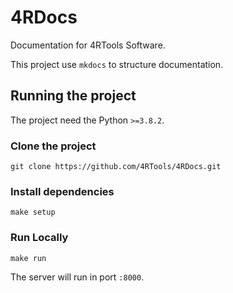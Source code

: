 # 4RDocs
Documentation for 4RTools Software.

This project use `mkdocs` to structure documentation.

## Running the project

The project need the Python `>=3.8.2`.

### Clone the project
`git clone https://github.com/4RTools/4RDocs.git`


### Install dependencies
`make setup`


### Run Locally
`make run`


The server will run in port `:8000`.